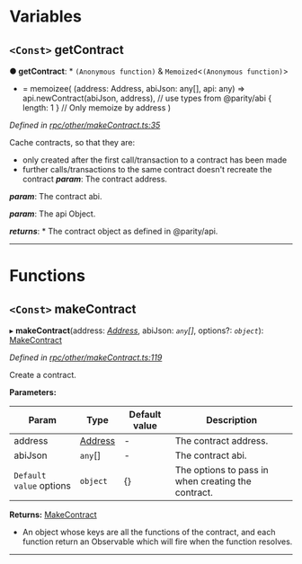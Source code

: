 

# Variables

<a id="getcontract"></a>

## `<Const>` getContract

**● getContract**: * `(Anonymous function)` & `Memoized`<`(Anonymous function)`>
* =  memoizee(
  (address: Address, abiJson: any[], api: any) =>
    api.newContract(abiJson, address), // use types from @parity/abi
  { length: 1 } // Only memoize by address
)

*Defined in [rpc/other/makeContract.ts:35](https://github.com/paritytech/js-libs/blob/0cbe22a/packages/light.js/src/rpc/other/makeContract.ts#L35)*

Cache contracts, so that they are:

*   only created after the first call/transaction to a contract has been made
*   further calls/transactions to the same contract doesn't recreate the contract
*__param__*: The contract address.

*__param__*: The contract abi.

*__param__*: The api Object.

*__returns__*: *   The contract object as defined in @parity/api.

___

# Functions

<a id="makecontract-1"></a>

## `<Const>` makeContract

▸ **makeContract**(address: *[Address](_types_.md#address)*, abiJson: *`any`[]*, options?: *`object`*): [MakeContract](../interfaces/_rpc_other_makecontract_.makecontract.md)

*Defined in [rpc/other/makeContract.ts:119](https://github.com/paritytech/js-libs/blob/0cbe22a/packages/light.js/src/rpc/other/makeContract.ts#L119)*

Create a contract.

**Parameters:**

| Param | Type | Default value | Description |
| ------ | ------ | ------ | ------ |
| address | [Address](_types_.md#address) | - |  The contract address. |
| abiJson | `any`[] | - |  The contract abi. |
| `Default value` options | `object` |  {} |  The options to pass in when creating the contract. |

**Returns:** [MakeContract](../interfaces/_rpc_other_makecontract_.makecontract.md)
- An object whose keys are all the functions of the
contract, and each function return an Observable which will fire when the
function resolves.

___

